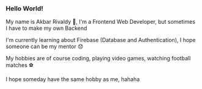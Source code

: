 ### Hello World!
My name is Akbar Rivaldy 🤗, I'm a Frontend Web Developer, but sometimes I have to make my own Backend

I'm currently learning about Firebase (Database and Authentication), I hope someone can be my mentor 😞

My hobbies are of course coding, playing video games, watching football matches ⚽️

I hope someday have the same hobby as me, hahaha
